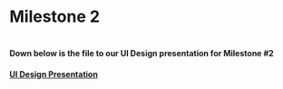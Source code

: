 <h1>Milestone 2<h1>
<h4>Down below is the file to our UI Design presentation for Milestone #2<h4>

<a href="/PDFs/Milestone 2 Presentation-1.pdf" target="_blank">UI Design Presentation</a>
